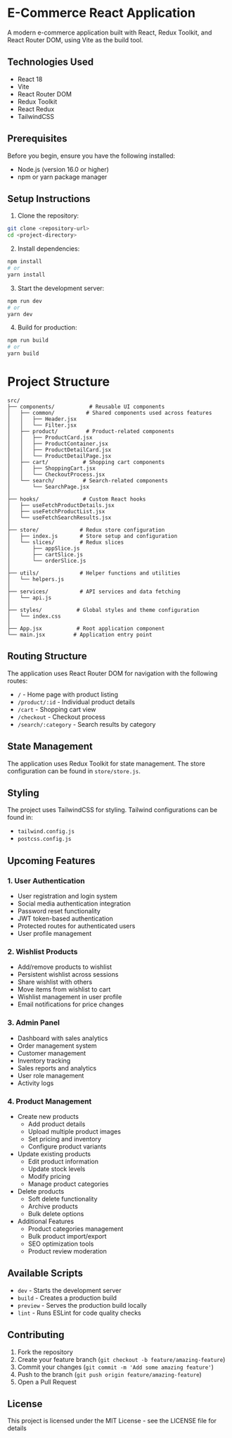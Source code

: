 # E-Commerce React Application

A modern e-commerce application built with React, Redux Toolkit, and React Router DOM, using Vite as the build tool.

## Technologies Used

- React 18
- Vite
- React Router DOM
- Redux Toolkit
- React Redux
- TailwindCSS

## Prerequisites

Before you begin, ensure you have the following installed:

- Node.js (version 16.0 or higher)
- npm or yarn package manager

## Setup Instructions

1. Clone the repository:

```bash
git clone <repository-url>
cd <project-directory>
```

2. Install dependencies:

```bash
npm install
# or
yarn install
```

3. Start the development server:

```bash
npm run dev
# or
yarn dev
```

4. Build for production:

```bash
npm run build
# or
yarn build
```

# Project Structure

```
src/
├── components/           # Reusable UI components
│   ├── common/          # Shared components used across features
│   │   ├── Header.jsx
│   │   └── Filter.jsx
│   ├── product/         # Product-related components
│   │   ├── ProductCard.jsx
│   │   ├── ProductContainer.jsx
│   │   ├── ProductDetailCard.jsx
│   │   └── ProductDetailPage.jsx
│   ├── cart/           # Shopping cart components
│   │   ├── ShoppingCart.jsx
│   │   └── CheckoutProcess.jsx
│   └── search/         # Search-related components
│       └── SearchPage.jsx
│
├── hooks/              # Custom React hooks
│   ├── useFetchProductDetails.jsx
│   ├── useFetchProductList.jsx
│   └── useFetchSearchResults.jsx
│
├── store/             # Redux store configuration
│   ├── index.js       # Store setup and configuration
│   └── slices/        # Redux slices
│       ├── appSlice.js
│       ├── cartSlice.js
│       └── orderSlice.js
│
├── utils/             # Helper functions and utilities
│   └── helpers.js
│
├── services/          # API services and data fetching
│   └── api.js
│
├── styles/           # Global styles and theme configuration
│   └── index.css
│
├── App.jsx           # Root application component
└── main.jsx         # Application entry point
```

## Routing Structure

The application uses React Router DOM for navigation with the following routes:

- `/` - Home page with product listing
- `/product/:id` - Individual product details
- `/cart` - Shopping cart view
- `/checkout` - Checkout process
- `/search/:category` - Search results by category

## State Management

The application uses Redux Toolkit for state management. The store configuration can be found in `store/store.js`.

## Styling

The project uses TailwindCSS for styling. Tailwind configurations can be found in:

- `tailwind.config.js`
- `postcss.config.js`

## Upcoming Features

### 1. User Authentication

- User registration and login system
- Social media authentication integration
- Password reset functionality
- JWT token-based authentication
- Protected routes for authenticated users
- User profile management

### 2. Wishlist Products

- Add/remove products to wishlist
- Persistent wishlist across sessions
- Share wishlist with others
- Move items from wishlist to cart
- Wishlist management in user profile
- Email notifications for price changes

### 3. Admin Panel

- Dashboard with sales analytics
- Order management system
- Customer management
- Inventory tracking
- Sales reports and analytics
- User role management
- Activity logs

### 4. Product Management

- Create new products
  - Add product details
  - Upload multiple product images
  - Set pricing and inventory
  - Configure product variants
- Update existing products
  - Edit product information
  - Update stock levels
  - Modify pricing
  - Manage product categories
- Delete products
  - Soft delete functionality
  - Archive products
  - Bulk delete options
- Additional Features
  - Product categories management
  - Bulk product import/export
  - SEO optimization tools
  - Product review moderation

## Available Scripts

- `dev` - Starts the development server
- `build` - Creates a production build
- `preview` - Serves the production build locally
- `lint` - Runs ESLint for code quality checks

## Contributing

1. Fork the repository
2. Create your feature branch (`git checkout -b feature/amazing-feature`)
3. Commit your changes (`git commit -m 'Add some amazing feature'`)
4. Push to the branch (`git push origin feature/amazing-feature`)
5. Open a Pull Request

## License

This project is licensed under the MIT License - see the LICENSE file for details
